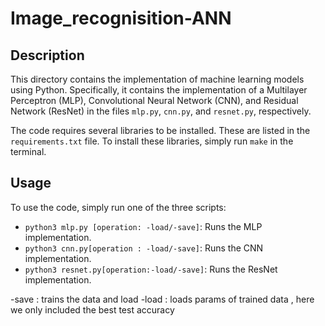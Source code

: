 # Image_recognisition-ANN

## Description
This directory contains the implementation of machine learning models using Python. Specifically, it contains the implementation of a Multilayer Perceptron (MLP), Convolutional Neural Network (CNN), and Residual Network (ResNet) in the files `mlp.py`, `cnn.py`, and `resnet.py`, respectively. 

The code requires several libraries to be installed. These are listed in the `requirements.txt` file. To install these libraries, simply run `make` in the terminal.

## Usage
To use the code, simply run one of the three scripts:
- `python3 mlp.py [operation: -load/-save]`: Runs the MLP implementation.
- `python3 cnn.py[operation : -load/-save]`: Runs the CNN implementation.
- `python3 resnet.py[operation:-load/-save]`: Runs the ResNet implementation.

-save : trains the data and load 
-load : loads params of trained data , here we only included the best test accuracy
